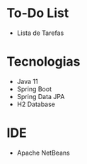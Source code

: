 # To-Do List
* Lista de Tarefas

# Tecnologias
* Java 11
* Spring Boot
* Spring Data JPA
* H2 Database

# IDE
* Apache NetBeans